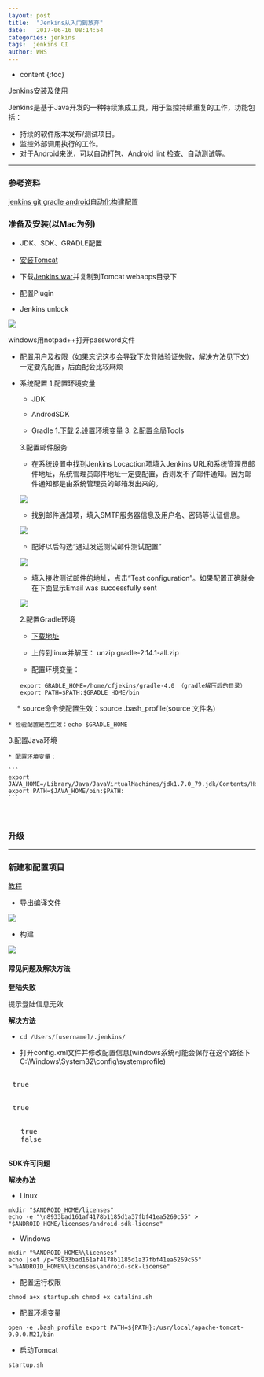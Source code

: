 ```yaml
---
layout: post
title:  "Jenkins从入门到放弃"
date:   2017-06-16 08:14:54
categories: jenkins
tags:  jenkins CI
author: WHS
---
```


* content
{:toc}

[Jenkins](https://jenkins.io/)安装及使用

Jenkins是基于Java开发的一种持续集成工具，用于监控持续重复的工作，功能包括：
* 持续的软件版本发布/测试项目。
* 监控外部调用执行的工作。
* 对于Android来说，可以自动打包、Android lint 检查、自动测试等。



***

### 参考资料

[jenkins git gradle android自动化构建配置](http://www.cnblogs.com/wnfindbug/p/5784476.html)

### 准备及安装(以Mac为例)

* JDK、SDK、GRADLE配置

* [安装Tomcat](http://wuhongsheng.top/2017/06/14/Tomcat安装从入门到放弃/)

* 下载[Jenkins.war](https://jenkins.io/doc/)并复制到Tomcat webapps目录下

* 配置Plugin

* Jenkins unlock

![](http://ooxw95lkz.bkt.clouddn.com/jenkins_unlock.jpg)

windows用notpad++打开password文件

* 配置用户及权限（如果忘记这步会导致下次登陆验证失败，解决方法见下文）一定要先配置，后面配会比较麻烦

* 系统配置
  1.配置环境变量

    * JDK

    * AndrodSDK

    * Gradle
      1.[下载](http://services.gradle.org/distributions)
      2.设置环境变量
      3.
  2.配置全局Tools

  3.配置邮件服务

    * 在系统设置中找到Jenkins Locaction项填入Jenkins URL和系统管理员邮件地址，系统管理员邮件地址一定要配置，否则发不了邮件通知。因为邮件通知都是由系统管理员的邮箱发出来的。

    ![](http://img.blog.csdn.net/20161103193043944?watermark/2/text/aHR0cDovL2Jsb2cuY3Nkbi5uZXQv/font/5a6L5L2T/fontsize/400/fill/I0JBQkFCMA==/dissolve/70/gravity/Center)

    * 找到邮件通知项，填入SMTP服务器信息及用户名、密码等认证信息。

    ![](http://img.blog.csdn.net/20161103193101791?watermark/2/text/aHR0cDovL2Jsb2cuY3Nkbi5uZXQv/font/5a6L5L2T/fontsize/400/fill/I0JBQkFCMA==/dissolve/70/gravity/Center)

    * 配好以后勾选“通过发送测试邮件测试配置”

    ![](http://img.blog.csdn.net/20161103193124369?watermark/2/text/aHR0cDovL2Jsb2cuY3Nkbi5uZXQv/font/5a6L5L2T/fontsize/400/fill/I0JBQkFCMA==/dissolve/70/gravity/Center)

    * 填入接收测试邮件的地址，点击“Test configuration”。如果配置正确就会在下面显示Email was successfully sent

    ![](http://img.blog.csdn.net/20161103193149854?watermark/2/text/aHR0cDovL2Jsb2cuY3Nkbi5uZXQv/font/5a6L5L2T/fontsize/400/fill/I0JBQkFCMA==/dissolve/70/gravity/Center)


  2.配置Gradle环境
    * [下载地址](http://services.gradle.org/distributions)

    * 上传到linux并解压： unzip gradle-2.14.1-all.zip 

    * 配置环境变量：

    ```
    export GRADLE_HOME=/home/cfjekins/gradle-4.0 （gradle解压后的目录）
    export PATH=$PATH:$GRADLE_HOME/bin
    ```
　 
    * source命令使配置生效：source .bash_profile(source 文件名)

    * 检验配置是否生效：echo $GRADLE_HOME



  3.配置Java环境  

    * 配置环境变量：

    ```
    export JAVA_HOME=/Library/Java/JavaVirtualMachines/jdk1.7.0_79.jdk/Contents/Home
    export PATH=$JAVA_HOME/bin:$PATH:
    ```

　 



### 升级



***

### 新建和配置项目


[教程](http://wangkuiwu.github.io/2015/08/07/jenkins-02/)


* 导出编译文件

![](http://ooxw95lkz.bkt.clouddn.com/jenkins-out.png)

* 构建

![](http://ooxw95lkz.bkt.clouddn.com/jenkins-build.png)

#### 常见问题及解决方法

**登陆失败**

提示登陆信息无效

**解决方法**

* ```cd /Users/[username]/.jenkins/```


* 打开config.xml文件并修改配置信息(windows系统可能会保存在这个路径下C:\Windows\System32\config\systemprofile)

<pre class="prettyprint lang-xml">
 <!--修改成false-->
 <useSecurity>true</useSecurity>
 <!--删除 </authorizationStrategy>和</securityRealm>,重启jenkins，重新打开jenkins即可-->
 <authorizationStrategy class="hudson.security.FullControlOnceLoggedInAuthorizationStrategy">
 <denyAnonymousReadAccess>true</denyAnonymousReadAccess>
 </authorizationStrategy>
 <securityRealm class="hudson.security.HudsonPrivateSecurityRealm">
   <disableSignup>true</disableSignup>
   <enableCaptcha>false</enableCaptcha>
 </securityRealm>
</pre>

 **SDK许可问题**

 **解决办法**

 * Linux

```
mkdir "$ANDROID_HOME/licenses"
echo -e "\n8933bad161af4178b1185d1a37fbf41ea5269c55" > "$ANDROID_HOME/licenses/android-sdk-license"
```
 * Windows

```
mkdir "%ANDROID_HOME%\licenses"
echo |set /p="8933bad161af4178b1185d1a37fbf41ea5269c55" >"%ANDROID_HOME%\licenses\android-sdk-license"
```



* 配置运行权限

``
chmod a+x startup.sh
chmod +x catalina.sh
``

* 配置环境变量

``
open -e .bash_profile
export PATH=${PATH}:/usr/local/apache-tomcat-9.0.0.M21/bin
``

* 启动Tomcat

``
startup.sh
``





